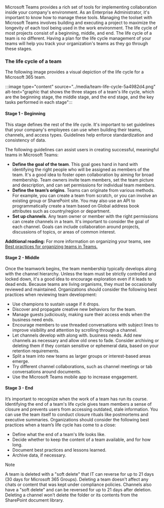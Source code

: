 Microsoft Teams provides a rich set of tools for implementing collaboration inside your company's environment. As an Enterprise Administrator, it's important to know how to manage these tools. Managing the toolset with Microsoft Teams involves building and executing a project to maximize the longevity of each tool being used in the work environment. The life cycle of most projects consist of a beginning, middle, and end. The life cycle of a team is no different. Having a plan for the life cycle management of your teams will help you track your organization's teams as they go through these stages.

### The life cycle of a team

The following image provides a visual depiction of the life cycle for a Microsoft 365 team.

:::image type="content" source="../media/team-life-cycle-5a4982d4.png" alt-text="graphic that shows the three stages of a team's life cycle, which are the beginning stage, the middle stage, and the end stage, and the key tasks performed in each stage":::


#### Stage 1 - Beginning

This stage defines the rest of the life cycle. It's important to set guidelines that your company's employees can use when building their teams, channels, and access types. Guidelines help enforce standardization and consistency of data.

The following guidelines can assist users in creating successful, meaningful teams in Microsoft Teams:

 *  **Define the goal of the team**. This goal goes hand in hand with identifying the right people who will be assigned as members of the team. It's a good idea to foster open collaboration by aiming for broad membership. Team owners invite team members, set the team picture and description, and can set permissions for individual team members.
 *  **Define the team’s origins**. Teams can originate from various methods. For example, you can create a team from scratch, or you can involve an existing group or SharePoint site. You may also use an API to programmatically create a team based on Global address book attributes such as country/region or department.
 *  **Set up channels**. Any team owner or member with the right permissions can create channels in a team. It's important to consider the goal of each channel. Goals can include collaboration around projects, discussions of topics, or areas of common interest.

**Additional reading:** For more information on organizing your teams, see [Best practices for organizing teams in Teams.](https://docs.microsoft.com/microsoftteams/best-practices-organizing?azure-portal=true)

#### Stage 2 - Middle

Once the teamwork begins, the team membership typically develops along with the channel hierarchy. Unless the team must be strictly controlled and locked down, it's a good idea to encourage exploration even if it leads to dead ends. Because teams are living organisms, they must be occasionally reviewed and maintained. Organizations should consider the following best practices when reviewing team development:

 *  Use champions to sustain usage if it drops.
 *  Discover and propagate creative new behaviors for the team.
 *  Manage guests judiciously, making sure their access ends when the business need ends.
 *  Encourage members to use threaded conversations with subject lines to improve visibility and attention by scrolling through a channel.
 *  Let channels develop with along with. business needs. Add new channels as necessary and allow old ones to fade. Consider archiving or deleting them if they contain sensitive or ephemeral data, based on your retention requirements.
 *  Split a team into new teams as larger groups or interest-based areas emerge.
 *  Try different channel collaborations, such as channel meetings or tab conversations around documents.
 *  Use the Microsoft Teams mobile app to increase engagement.

#### Stage 3 - End

It’s important to recognize when the work of a team has run its course. Identifying the end of a team's life cycle gives team members a sense of closure and prevents users from accessing outdated, stale information. You can use the team itself to conduct closure rituals like postmortems and executive summaries. Organizations should consider the following best practices when a team’s life cycle has come to a close:

 *  Define what the end of a team's life looks like.
 *  Decide whether to keep the content of a team available, and for how long.
 *  Document best practices and lessons learned.
 *  Archive data, if necessary.

> [!NOTE]
> A team is deleted with a "soft delete" that IT can reverse for up to 21 days (30 days for Microsoft 365 Groups). Deleting a team doesn't affect any chats or content that was kept under compliance policies. Channels also have a "soft delete" and can be reversed for up to 21 days after deletion. Deleting a channel won't delete the folder or its contents from the SharePoint document library.
